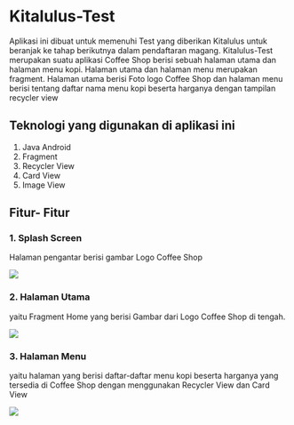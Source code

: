 # Kitalulus-Test

Aplikasi ini dibuat untuk memenuhi Test yang diberikan Kitalulus untuk beranjak ke tahap berikutnya dalam pendaftaran magang. Kitalulus-Test merupakan suatu aplikasi Coffee Shop berisi sebuah halaman utama dan halaman menu kopi.
Halaman utama dan halaman menu merupakan fragment. Halaman utama berisi Foto logo Coffee Shop dan halaman menu berisi tentang daftar nama menu kopi beserta harganya dengan tampilan recycler view

## Teknologi yang digunakan di aplikasi ini

1. Java Android
2. Fragment
3. Recycler View
4. Card View
5. Image View

## Fitur- Fitur

### 1. Splash Screen

Halaman pengantar berisi gambar Logo Coffee Shop

<img src="/ss/register.png">

### 2. Halaman Utama

yaitu Fragment Home yang berisi Gambar dari Logo Coffee Shop di tengah.

<img src="/ss/register.png">

### 3. Halaman Menu

yaitu halaman yang berisi daftar-daftar menu kopi beserta harganya yang tersedia di Coffee Shop dengan menggunakan Recycler View dan Card View

<img src="/ss/register.png">
